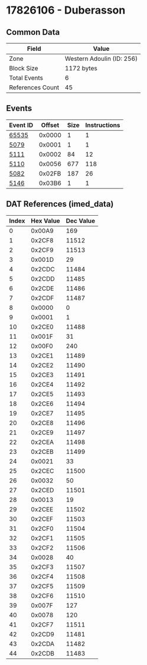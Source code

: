 # 17826106 - Duberasson

## Common Data

| Field            | Value                     |
|------------------|---------------------------|
| Zone             | Western Adoulin (ID: 256) |
| Block Size       | 1172 bytes                |
| Total Events     | 6                         |
| References Count | 45                        |

## Events

| Event ID            | Offset   |   Size |   Instructions |
|---------------------|----------|--------|----------------|
| [65535](./65535.md) | 0x0000   |      1 |              1 |
| [5079](./5079.md)   | 0x0001   |      1 |              1 |
| [5111](./5111.md)   | 0x0002   |     84 |             12 |
| [5110](./5110.md)   | 0x0056   |    677 |            118 |
| [5082](./5082.md)   | 0x02FB   |    187 |             26 |
| [5146](./5146.md)   | 0x03B6   |      1 |              1 |

## DAT References (imed_data)

|   Index | Hex Value   |   Dec Value |
|---------|-------------|-------------|
|       0 | 0x00A9      |         169 |
|       1 | 0x2CF8      |       11512 |
|       2 | 0x2CF9      |       11513 |
|       3 | 0x001D      |          29 |
|       4 | 0x2CDC      |       11484 |
|       5 | 0x2CDD      |       11485 |
|       6 | 0x2CDE      |       11486 |
|       7 | 0x2CDF      |       11487 |
|       8 | 0x0000      |           0 |
|       9 | 0x0001      |           1 |
|      10 | 0x2CE0      |       11488 |
|      11 | 0x001F      |          31 |
|      12 | 0x00F0      |         240 |
|      13 | 0x2CE1      |       11489 |
|      14 | 0x2CE2      |       11490 |
|      15 | 0x2CE3      |       11491 |
|      16 | 0x2CE4      |       11492 |
|      17 | 0x2CE5      |       11493 |
|      18 | 0x2CE6      |       11494 |
|      19 | 0x2CE7      |       11495 |
|      20 | 0x2CE8      |       11496 |
|      21 | 0x2CE9      |       11497 |
|      22 | 0x2CEA      |       11498 |
|      23 | 0x2CEB      |       11499 |
|      24 | 0x0021      |          33 |
|      25 | 0x2CEC      |       11500 |
|      26 | 0x0032      |          50 |
|      27 | 0x2CED      |       11501 |
|      28 | 0x0013      |          19 |
|      29 | 0x2CEE      |       11502 |
|      30 | 0x2CEF      |       11503 |
|      31 | 0x2CF0      |       11504 |
|      32 | 0x2CF1      |       11505 |
|      33 | 0x2CF2      |       11506 |
|      34 | 0x0028      |          40 |
|      35 | 0x2CF3      |       11507 |
|      36 | 0x2CF4      |       11508 |
|      37 | 0x2CF5      |       11509 |
|      38 | 0x2CF6      |       11510 |
|      39 | 0x007F      |         127 |
|      40 | 0x0078      |         120 |
|      41 | 0x2CF7      |       11511 |
|      42 | 0x2CD9      |       11481 |
|      43 | 0x2CDA      |       11482 |
|      44 | 0x2CDB      |       11483 |
